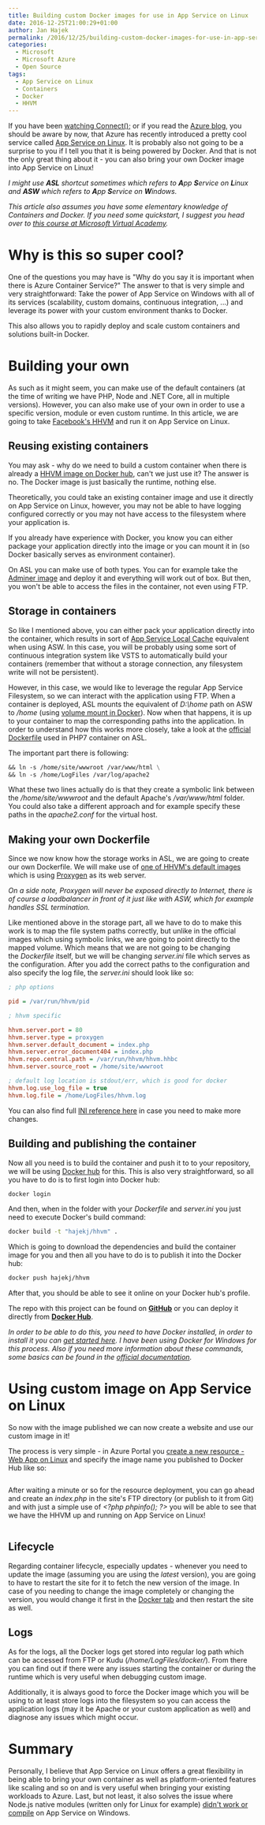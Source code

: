 ```yaml
---
title: Building custom Docker images for use in App Service on Linux
date: 2016-12-25T21:00:29+01:00
author: Jan Hajek
permalink: /2016/12/25/building-custom-docker-images-for-use-in-app-service-on-linux/
categories:
  - Microsoft
  - Microsoft Azure
  - Open Source
tags:
  - App Service on Linux
  - Containers
  - Docker
  - HHVM
---
```


<p>If you have been <a href="https://connectevent.microsoft.com/">watching Connect();</a> or if you read the <a href="https://azure.microsoft.com/en-us/blog/">Azure blog</a>, you should be aware by now, that Azure has recently introduced a pretty cool service called <a href="https://docs.microsoft.com/en-us/azure/app-service/app-service-linux-readme">App Service on Linux</a>. It is probably also not going to be a surprise to you if I tell you that it is being powered by Docker. And that is not the only great thing about it - you can also bring your own Docker image into App Service on Linux!</p>

<!--more-->

<p><em>I might use&nbsp;<strong>ASL</strong> shortcut sometimes which refers to&nbsp;<strong>A</strong>pp&nbsp;<strong>S</strong>ervice on&nbsp;<strong>L</strong>inux and&nbsp;<strong>ASW</strong> which refers to&nbsp;<strong>A</strong>pp&nbsp;<strong>S</strong>ervice on&nbsp;<strong>W</strong>indows.</em></p>

<p><em>This article also assumes you have some elementary knowledge of Containers and Docker. If you need some quickstart, I suggest you head over to <a href="https://mva.microsoft.com/en-US/training-courses/exploring-microservices-in-docker-and-microsoft-azure-11796?l=FhWy8pmEB_004984382">this course at Microsoft Virtual Academy</a>.</em></p>

<h1>Why is this so super cool?</h1>

<p>One of the questions you may have is "Why do you say it is important when there is Azure Container Service?" The answer to that is very simple and very straightforward: Take the power of App Service on Windows with all of its services (scalability, custom domains, continuous integration, ...) and leverage its power&nbsp;with your custom environment thanks to Docker.</p>

<p>This also allows you to rapidly deploy and scale custom containers and solutions built-in Docker.</p>

<h1>Building your own</h1>

<p>As such as it might seem, you can make use of the default containers (at the time of writing we have PHP, Node and .NET Core, all in multiple versions). However, you can also make use of your own in order to use a specific version, module or even custom runtime. In this article, we are going to take <a href="http://hhvm.com/">Facebook's HHVM</a>&nbsp;and run it on App Service on Linux.</p>

<h2>Reusing existing&nbsp;containers</h2>

<p>You may ask - why do we need to build a custom container when there is already a <a href="https://hub.docker.com/r/hhvm/hhvm/">HHVM image on Docker hub</a>, can't we just use it? The answer is no. The Docker image is just basically the runtime, nothing else.</p>

<p>Theoretically, you could take an existing container image and use it directly on App Service on Linux, however, you may not be able to have logging configured correctly or you may not have access to the filesystem where your application is.</p>

<p>If you already have experience with Docker, you know you can either package your application directly into the image or you can mount it in (so Docker basically serves as environment container).</p>

<p>On ASL you can make use of both types. You can for example take the <a href="https://hub.docker.com/r/clue/adminer/">Adminer&nbsp;image</a> and deploy it and everything will work out of box. But then, you won't be able to access the files in the container, not even using FTP.</p>

<h2>Storage in containers</h2>

<p>So like I mentioned above, you can either pack your application directly into the container, which results in sort of <a href="https://docs.microsoft.com/en-us/azure/app-service/app-service-local-cache">App Service Local Cache</a> equivalent when using ASW. In this case, you will be probably using some sort of continuous integration system like VSTS to automatically build your containers (remember that without a storage connection, any filesystem write will not be persistent).</p>

<p>However, in this case, we would like to leverage the regular App Service Filesystem, so we can interact with the application using FTP. When a container is deployed, ASL mounts the equivalent of&nbsp;<em>D:\home</em> path on ASW to&nbsp;<em>/home</em> (using <a href="https://docs.docker.com/engine/tutorials/dockervolumes/">volume mount in Docker</a>). Now when that happens, it is up to your container to map the corresponding paths into the application. In order to understand how this works more closely, take a look at the <a href="https://github.com/appsvc/php/blob/master/7.0.6-apache/Dockerfile">official Dockerfile</a> used in PHP7 container on ASL.</p>

<p>The important part there is following:</p>

```dockerfile
&& ln -s /home/site/wwwroot /var/www/html \
&& ln -s /home/LogFiles /var/log/apache2
```

<p>What these two lines actually do is that they create a symbolic link between the&nbsp;<em>/home/site/wwwroot</em> and the default Apache's <em>/var/www/html</em>&nbsp;folder. You could also take a different approach and for example specify these paths in the&nbsp;<em>apache2.conf</em> for the virtual host.</p>

<h2>Making your own Dockerfile</h2>

<p>Since we now know how the storage works in ASL, we are going to create our own Dockerfile. We will make use of <a href="https://github.com/hhvm/hhvm-docker/tree/master/hhvm-latest-proxygen">one of HHVM's default images</a> which is using <a href="https://docs.hhvm.com/hhvm/basic-usage/proxygen">Proxygen</a>&nbsp;as its web server.</p>

<p><em>On a side note, Proxygen will never be exposed directly to Internet, there is of course a loadbalancer in front of it just like with ASW, which for example handles SSL termination</em><em>.</em></p>

<p>Like mentioned above in the storage part, all we have to do to make this work is to map the file system paths correctly, but unlike in the official images which using symbolic links, we are going to point directly to the mapped volume. Which means that we are not going to be changing the&nbsp;<em>Dockerfile</em> itself, but we will be changing&nbsp;<em>server.ini</em> file which serves as the configuration. After you add the correct paths to the configuration and also specify the log file, the&nbsp;<em>server.ini</em> should look like so:</p>

```ini
; php options

pid = /var/run/hhvm/pid

; hhvm specific 

hhvm.server.port = 80
hhvm.server.type = proxygen 
hhvm.server.default_document = index.php
hhvm.server.error_document404 = index.php
hhvm.repo.central.path = /var/run/hhvm/hhvm.hhbc
hhvm.server.source_root = /home/site/wwwroot

; default log location is stdout/err, which is good for docker
hhvm.log.use_log_file = true
hhvm.log.file = /home/LogFiles/hhvm.log
```

<p>You can also find full <a href="https://docs.hhvm.com/hhvm/configuration/INI-settings">INI reference here</a>&nbsp;in case you need to make more changes.</p>

<h2>Building and publishing the container</h2>

<p>Now all you need is to build the container and push it to to your repository, we will be using <a href="https://hub.docker.com/">Docker hub</a> for this. This is also very straightforward, so all you have to do is to first login into Docker hub:</p>

```bash
docker login
```

<p>And then, when in the folder with your&nbsp;<em>Dockerfile</em> and&nbsp;<em>server.ini</em> you just need to execute Docker's build command:</p>

```bash
docker build -t "hajekj/hhvm" .
```

<p>Which is going to download the dependencies and build the container image for you and then all you have to do is to publish it into the Docker hub:</p>

```bash
docker push hajekj/hhvm
```

<p>After that, you should be able to see it online on your Docker hub's profile.</p>

<p>The repo with this project can be found on <strong><a href="https://github.com/TheNetworg/appsvc-hhvm">GitHub</a></strong>&nbsp;or you can deploy it directly from <strong><a href="https://hub.docker.com/r/thenetworg/appsvc-hhvm/">Docker Hub</a></strong>.</p>

<p><em>In order to be able to do this, you need to have Docker installed, in order to install it you can <a href="https://docs.docker.com/engine/installation/">get started here</a>. I have been using Docker for Windows for this process. Also if you need more information about these commands, some basics can be found in the <a href="https://docs.docker.com/engine/tutorials/dockerimages/">official documentation</a>.</em></p>

<h1>Using custom image&nbsp;on App Service on Linux</h1>

<p>So now with the image published we can now create a website and use our custom image in it!</p>

<p>The process is very simple - in Azure Portal you <a href="https://ms.portal.azure.com/#create/Microsoft.AppSvcLinux">create a new resource - Web App on Linux</a>&nbsp;and specify the image name you published to Docker Hub like so:</p>
<div class="wp-block-image"><figure class="aligncenter"><a href="/uploads/2016/12/appsvc-hhvm2.png"><img src="/uploads/2016/12/appsvc-hhvm2-300x295.png" alt="" class="wp-image-198"/></a></figure></div>
<p>After waiting a minute or so for the resource deployment, you can go ahead and create an&nbsp;<em>index.php</em> in the site's FTP directory (or publish to it from Git) and with just a simple use of&nbsp;<em>&lt;?php phpinfo(); ?&gt;</em> you will be able to see that we have the HHVM up and running on App Service on Linux!</p>
<div class="wp-block-image"><figure class="aligncenter"><a href="/uploads/2016/12/appsvc-hhvm.png"><img src="/uploads/2016/12/appsvc-hhvm-300x181.png" alt="" class="wp-image-197"/></a></figure></div>
<h2>Lifecycle</h2>

<p>Regarding container lifecycle, especially updates - whenever you need to update the image (assuming you are using the&nbsp;<em>latest</em> version), you are going to have to restart the site for it to fetch the new version of the image. In case of you needing to change the image completely or changing the version, you would change it first in the&nbsp;<span style="text-decoration: underline;">Docker tab</span> and then restart the site as well.</p>

<h2>Logs</h2>

<p>As for the logs, all the Docker logs get stored into regular log path which can be accessed from FTP or Kudu (<em>/home/LogFiles/docker/</em>). From there you can find out if there were any issues starting the container or during the runtime which is very useful when debugging custom image.</p>

<p>Additionally, it is always good to force the Docker image which you will be using to at least store logs into the filesystem so you can access the application logs (may it be Apache or your custom application as well) and diagnose any issues which might occur.</p>

<h1>Summary</h1>

<p>Personally, I believe that App Service on Linux offers a great flexibility in being able to bring your own container as well as platform-oriented features like scaling and so on and is very useful when bringing your existing workloads to Azure. Last, but not least, it also solves the issue where Node.js native modules (written only for Linux for example)&nbsp;<a href="https://docs.microsoft.com/en-us/azure/nodejs-use-node-modules-azure-apps">didn't work or compile</a> on App Service on Windows.</p>
